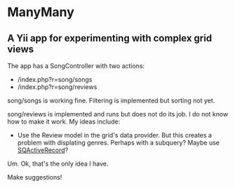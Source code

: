 ManyMany
====

A Yii app for experimenting with complex grid views
----

The app has a SongController with two actions:

* /index.php?r=song/songs
* /index.php?r=song/reviews

song/songs is working fine. Filtering is implemented but sorting not yet.

song/reviews is implemented and runs but does not do its job. I do not know how to
make it work. My ideas include:

* Use the Review model in the grid's data provider. But this creates a problem with
displating genres. Perhaps with a subquery? Maybe use
[SQActiveRecord](https://github.com/tom--/SQActiveRecord)?

Um. Ok, that's the only idea I have.

Make suggestions!